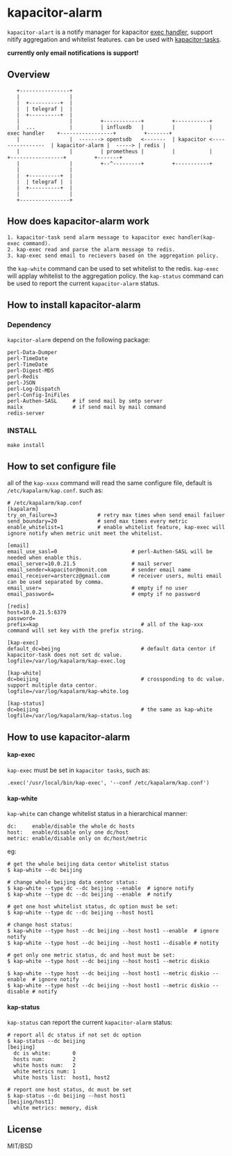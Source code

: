 
kapacitor-alarm
===============

`kapacitor-alart` is a notify manager for kapacitor [exec handler](https://docs.influxdata.com/kapacitor/v1.5/event_handlers/exec/), support nitify aggregation and whitelist features. can be used with [kapacitor-tasks](https://github.com/arstercz/kapacitor-tasks).

**currently only email notifications is support!**

## Overview

```
   +----------------+
   |                |
   |  +----------+  |  
   |  | telegraf |  | 
   |  +----------+  |
   |                |         +------------+         +-----------+
   |  ...           |         | influxdb   |         |           |  exec handler    +-----------------+         +-------+
   |                |  -------> opentsdb   <-------  | kapacitor <----------------  | kapacitor-alarm |  -----> | redis |
   |                |         | prometheus |         |           |                  +-----------------+         +-------+
   |                |         +--^---------+         +-----------+
   |                | 
   |  +----------+  |
   |  | telegraf |  | 
   |  +----------+  |
   |                |
   +----------------+

```

## How does kapacitor-alarm work

```
1. kapacitor-task send alarm message to kapacitor exec handler(kap-exec command).
2. kap-exec read and parse the alarm message to redis.
3. kap-exec send email to recievers based on the aggregation policy.
```

the `kap-white` command can be used to set whitelist to the redis. `kap-exec` will applay whitelist to the aggregation policy. the `kap-status` command can be used to report the current `kapacitor-alarm` status.

## How to install kapacitor-alarm

### Dependency

`kapcitor-alarm` depend on the following package:
```
perl-Data-Dumper
perl-TimeDate
perl-TimeDate
perl-Digest-MD5
perl-Redis
perl-JSON
perl-Log-Dispatch
perl-Config-IniFiles
perl-Authen-SASL     # if send mail by smtp server
mailx                # if send mail by mail command
redis-server
```

### INSTALL

```
make install
```

## How to set configure file

all of the `kap-xxxx` command will read the same configure file, default is `/etc/kapalarm/kap.conf`. such as:
```
# /etc/kapalarm/kap.conf
[kapalarm]
try_on_failure=3             # retry max times when send email failuer
send_boundary=20             # send max times every metric
enable_whitelist=1           # enable whitelist feature, kap-exec will ignore notify when metric unit meet the whitelist.

[email]
email_use_sasl=0                        # perl-Authen-SASL will be needed when enable this.
email_server=10.0.21.5                  # mail server
email_sender=kapacitor@monit.com        # sender email name    
email_receiver=arstercz@gmail.com       # receiver users, multi email can be used separated by comma.
email_user=                             # empty if no user
email_password=                         # empty if no password

[redis]
host=10.0.21.5:6379
password=
prefix=kap                                 # all of the kap-xxx command will set key with the prefix string.

[kap-exec]
default_dc=beijng                          # default data centor if kapacitor-task does not set dc value.
logfile=/var/log/kapalarm/kap-exec.log

[kap-white]
dc=beijing                                 # crossponding to dc value. support multiple data centor.
logfile=/var/log/kapalarm/kap-white.log

[kap-status]
dc=beijing                                 # the same as kap-white
logfile=/var/log/kapalarm/kap-status.log
```

## How to use kapacitor-alarm

#### kap-exec

`kap-exec` must be set in `kapacitor tasks`, such as:
```
.exec('/usr/local/bin/kap-exec', '--conf /etc/kapalarm/kap.conf')
```

#### kap-white

`kap-white` can change whitelist status in a hierarchical manner:
```
dc:     enable/disable the whole dc hosts
host:   enable/disable only one dc/host
metric: enable/disable only on dc/host/metric
```
eg:
```
# get the whole beijing data centor whitelist status
$ kap-white --dc beijing

# change whole beijing data centor status:
$ kap-white --type dc --dc beijing --enable  # ignore notify
$ kap-white --type dc --dc beijing --enable  # notify

# get one host whitelist status, dc option must be set:
$ kap-white --type dc --dc beijing --host host1

# change host status:
$ kap-white --type host --dc beijing --host host1 --enable  # ignore notify
$ kap-white --type host --dc beijing --host host1 --disable # notity

# get only one metric status, dc and host must be set:
$ kap-white --type host --dc beijing --host host1 --metric diskio

$ kap-white --type host --dc beijing --host host1 --metric diskio --enable  # ignore notify
$ kap-white --type host --dc beijing --host host1 --metric diskio --disable # notify
```

#### kap-status

`kap-status` can report the current `kapacitor-alarm` status:
```
# report all dc status if not set dc option
$ kap-status --dc beijing
[beijing]
  dc is white:       0
  hosts num:         2
  white hosts num:   2
  white metrics num: 1
  white hosts list:  host1, host2

# report one host status, dc must be set
$ kap-status --dc beijing --host host1
[beijing/host1]
  white metrics: memory, disk
```

## License

MIT/BSD
